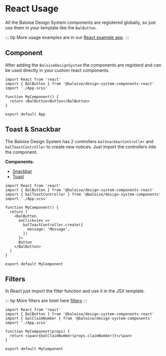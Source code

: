 # React Usage

All the Baloise Design System components are registered globally, so just use them in your template like the `BalButton`.

::: tip
More usage examples are in our [React example app](https://github.com/baloise/design-system/tree/master/examples/react).
:::

## Component

After adding the `BaloiseDesignSystem` the components are registerd and can be used directly in your custom react components.

```typescript{2,6}
import React from 'react'
import { BalButton } from '@baloise/design-system-components-react'
import './App.scss'

function MyComponent() {
  return <BalButton>Button</BalButton>
}

export default App
```

## Toast & Snackbar

The Baloise Design System has 2 controllers `balSnackbarController` and `balToastController` to create new notices.
Just import the controllers into the component.

**Components:**

- [Snackbar](/components/components/bal-snackbar.html)
- [Toast](/components/components/bal-toast.html)

```typescript{3,10-12}
import React from 'react'
import { BalButton } from '@baloise/design-system-components-react'
import { balToastController } from '@baloise/design-system-components'
import './App.scss'

function MyComponent() {
  return (
    <BalButton
      onClick={ev =>
        balToastController.create({
          message: 'Message',
        })
      }>
      Button
    </BalButton>
  )
}

export default MyComponent
```

## Filters

In React just import the filter function and use it in the JSX template.

::: tip
More filters are listet here [filters](/components/tooling/filters.html)
:::

```typescript{3,7}
import React from 'react'
import { BalButton } from '@baloise/design-system-components-react'
import { balClaimNumber } from '@baloise/design-system-components'
import './App.scss'

function MyComponent(props) {
  return <span>{balClaimNumber(props.claimNumber)}</span>
}

export default MyComponent
```
